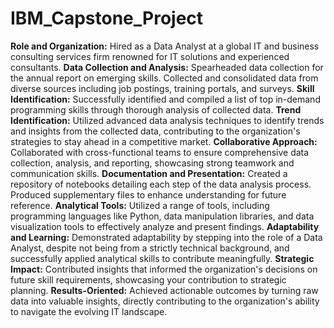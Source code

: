 # IBM_Capstone_Project
**Role and Organization:** Hired as a Data Analyst at a global IT and business consulting services firm renowned for IT solutions and experienced consultants.
**Data Collection and Analysis:** Spearheaded data collection for the annual report on emerging skills. Collected and consolidated data from diverse sources including job postings, training portals, and surveys.
**Skill Identification:** Successfully identified and compiled a list of top in-demand programming skills through thorough analysis of collected data.
**Trend Identification:** Utilized advanced data analysis techniques to identify trends and insights from the collected data, contributing to the organization's strategies to stay ahead in a competitive market.
**Collaborative Approach:** Collaborated with cross-functional teams to ensure comprehensive data collection, analysis, and reporting, showcasing strong teamwork and communication skills.
**Documentation and Presentation:** Created a repository of notebooks detailing each step of the data analysis process. Produced supplementary files to enhance understanding for future reference.
**Analytical Tools:** Utilized a range of tools, including programming languages like Python, data manipulation libraries, and data visualization tools to effectively analyze and present findings.
**Adaptability and Learning:** Demonstrated adaptability by stepping into the role of a Data Analyst, despite not being from a strictly technical background, and successfully applied analytical skills to contribute meaningfully.
**Strategic Impact:** Contributed insights that informed the organization's decisions on future skill requirements, showcasing your contribution to strategic planning.
**Results-Oriented:** Achieved actionable outcomes by turning raw data into valuable insights, directly contributing to the organization's ability to navigate the evolving IT landscape.





